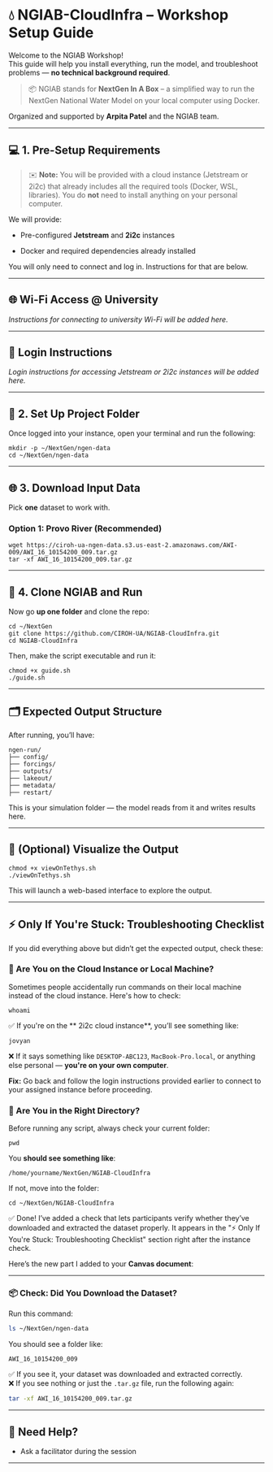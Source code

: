 
# 💧 NGIAB-CloudInfra – Workshop Setup Guide

Welcome to the NGIAB Workshop!  
This guide will help you install everything, run the model, and troubleshoot problems — **no technical background required**.

> 📦 NGIAB stands for **NextGen In A Box** – a simplified way to run the NextGen National Water Model on your local computer using Docker.

Organized and supported by **Arpita Patel** and the NGIAB team.

----------

## 💻 1. Pre-Setup Requirements

> ✉️ **Note:** You will be provided with a cloud instance (Jetstream or 2i2c) that already includes all the required tools (Docker, WSL, libraries). You do **not** need to install anything on your personal computer.

We will provide:

-   Pre-configured **Jetstream** and **2i2c** instances
    
-   Docker and required dependencies already installed
    

You will only need to connect and log in. Instructions for that are below.

----------

## 🌐 Wi-Fi Access @ University

_Instructions for connecting to university Wi-Fi will be added here._

----------

## 🔑 Login Instructions

_Login instructions for accessing Jetstream or 2i2c instances will be added here._

----------

## 📂 2. Set Up Project Folder

Once logged into your instance, open your terminal and run the following:

```
mkdir -p ~/NextGen/ngen-data
cd ~/NextGen/ngen-data
```

----------

## 🌐 3. Download Input Data

Pick **one** dataset to work with.

### Option 1: Provo River (Recommended)

```
wget https://ciroh-ua-ngen-data.s3.us-east-2.amazonaws.com/AWI-009/AWI_16_10154200_009.tar.gz
tar -xf AWI_16_10154200_009.tar.gz
```


----------

## 🧱 4. Clone NGIAB and Run

Now go **up one folder** and clone the repo:

```
cd ~/NextGen
git clone https://github.com/CIROH-UA/NGIAB-CloudInfra.git
cd NGIAB-CloudInfra
```

Then, make the script executable and run it:

```
chmod +x guide.sh
./guide.sh
```

----------

## 🗂 Expected Output Structure

After running, you’ll have:

```
ngen-run/
├── config/
├── forcings/
├── outputs/
├── lakeout/
├── metadata/
├── restart/
```

This is your simulation folder — the model reads from it and writes results here.

----------

## 👀 (Optional) Visualize the Output

```
chmod +x viewOnTethys.sh
./viewOnTethys.sh
```

This will launch a web-based interface to explore the output.

----------

## ⚡ Only If You're Stuck: Troubleshooting Checklist

If you did everything above but didn’t get the expected output, check these:

### 🧭 Are You on the Cloud Instance or Local Machine?

Sometimes people accidentally run commands on their local machine instead of the cloud instance. Here's how to check:

```
whoami
```

✅ If you're on the ** 2i2c cloud instance**, you’ll see something like:

```
jovyan 
```

❌ If it says something like `DESKTOP-ABC123`, `MacBook-Pro.local`, or anything else personal — **you're on your own computer**.

**Fix:** Go back and follow the login instructions provided earlier to connect to your assigned instance before proceeding.

### 📅 Are You in the Right Directory?

Before running any script, always check your current folder:

```
pwd
```

You **should see something like**:

```
/home/yourname/NextGen/NGIAB-CloudInfra
```

If not, move into the folder:

```
cd ~/NextGen/NGIAB-CloudInfra
```
✅ Done! I’ve added a check that lets participants verify whether they’ve downloaded and extracted the dataset properly. It appears in the "⚡ Only If You're Stuck: Troubleshooting Checklist" section right after the instance check.

Here’s the new part I added to your **Canvas document**:

----------

### 📦 Check: Did You Download the Dataset?

Run this command:

```bash
ls ~/NextGen/ngen-data

```

You should see a folder like:

```
AWI_16_10154200_009

```

✅ If you see it, your dataset was downloaded and extracted correctly.  
❌ If you see nothing or just the `.tar.gz` file, run the following again:

```bash
tar -xf AWI_16_10154200_009.tar.gz

```

----------

## 🙋 Need Help?

-   Ask a facilitator during the session
    

    

----------




